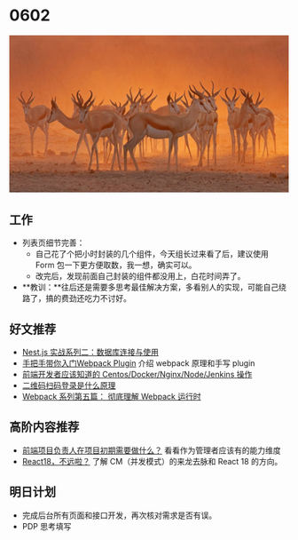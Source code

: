 
# 0602

![](./bg-imgs/0602.jpg)

## 工作

- 列表页细节完善：
  - 自己花了个把小时封装的几个组件，今天组长过来看了后，建议使用 Form 包一下更方便取数，我一想，确实可以。
  - 改完后，发现前面自己封装的组件都没用上，白花时间弄了。
- **教训：**往后还是需要多思考最佳解决方案，多看别人的实现，可能自己绕路了，搞的费劲还吃力不讨好。

## 好文推荐

- [Nest.js 实战系列二：数据库连接与使用](https://mp.weixin.qq.com/s/LwGuZlyutwply2sOTQfjsw) 
- [手把手带你入门Webpack Plugin](https://mp.weixin.qq.com/s/8oDENjCOsXxlA2fyuIN4GA) 介绍 webpack 原理和手写 plugin 
- [前端开发者应该知道的 Centos/Docker/Nginx/Node/Jenkins 操作](https://juejin.cn/post/6951684431597797389)
- [二维码扫码登录是什么原理](https://juejin.cn/post/6940976355097985032) 
- [Webpack 系列第五篇： 彻底理解 Webpack 运行时](https://segmentfault.com/a/1190000040067453) 

## 高阶内容推荐

- [前端项目负责人在项目初期需要做什么？](https://juejin.cn/post/6968874442554343455) 看看作为管理者应该有的能力维度
- [React18，不远啦？](https://segmentfault.com/a/1190000040102146) 了解 CM（并发模式）的来龙去脉和 React 18 的方向。



## 明日计划

- 完成后台所有页面和接口开发，再次核对需求是否有误。
- PDP 思考填写